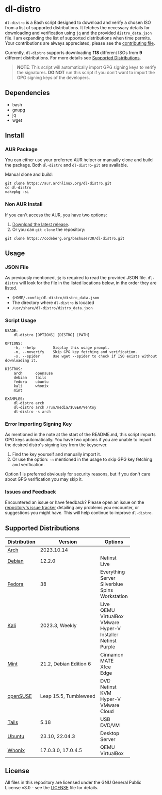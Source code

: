 # dl-distro

`dl-distro` is a Bash script designed to download and verify a chosen ISO from a list of supported distributions. It fetches the necessary details for downloading and verification using `jq` and the provided `distro_data.json` file. I am expanding the list of supported distributions when time permits. Your contributions are always appreciated, please see the [contributing file](https://codeberg.org/bashuser30/dl-distro/src/branch/master/CONTRIBUTING.md).

Currently, `dl-distro` supports downloading **118** different ISOs from **9** different distributions. For more details see [Supported Distributions](#supported-distributions).

> **NOTE**: This script will automatically import GPG signing keys to verify the signatures. **DO NOT** run this script if you don't want to import the GPG signing keys of the developers.

## Dependencies

- bash
- gnupg
- jq
- wget

## Install

### AUR Package

You can either use your preferred AUR helper or manually clone and build the package. Both `dl-distro` and `dl-distro-git` are available.

Manual clone and build:

```
git clone https://aur.archlinux.org/dl-distro.git
cd dl-distro
makepkg -si
```

### Non AUR Install

If you can't access the AUR, you have two options:

1. [Download the latest release](https://codeberg.org/bashuser30/dl-distro/releases/latest).
2. Or you can `git clone` the repository:

```
git clone https://codeberg.org/bashuser30/dl-distro.git
```

## Usage

### JSON File

As previously mentioned, `jq` is required to read the provided JSON file. `dl-distro` will look for the file in the listed locations below, in the order they are listed.

- `$HOME/.config/dl-distro/distro_data.json`
- The directory where `dl-distro` is located
- `/usr/share/dl-distro/distro_data.json`

### Script Usage

```
USAGE:
    dl-distro [OPTIONS] [DISTRO] [PATH]

OPTIONS:
    -h, --help        Display this usage prompt.
    -n, --noverify    Skip GPG key fetching and verification.
    -s, --spider      Use wget --spider to check if ISO exists without downloading it.

DISTROS:
    arch      opensuse
    debian    tails
    fedora    ubuntu
    kali      whonix
    mint

EXAMPLES:
    dl-distro arch
    dl-distro arch /run/media/$USER/Ventoy
    dl-distro -s arch
```

### Error Importing Signing Key

As mentioned in the note at the start of the README.md, this script imports GPG keys automatically. You have two options if you are unable to import the desired distro's signing key from the keyserver.

1. Find the key yourself and manually import it.
2. Or use the option: `-n` mentioned in the usage to skip GPG key fetching and verification. 

Option 1 is preferred obviously for security reasons, but if you don't care about GPG verification you may skip it.

### Issues and Feedback

Encountered an issue or have feedback? Please open an issue on the [repository's issue tracker](https://codeberg.org/bashuser30/dl-distro/issues) detailing any problems you encounter, or suggestions you might have. This will help continue to improve `dl-distro`.

## Supported Distributions

| Distribution | Version   | Options |
|--------------|-----------|---------|
| [Arch](https://archlinux.org) | 2023.10.14 | |
| [Debian](https://debian.org)  | 12.2.0 | Netinst <br> Live |
| [Fedora](https://fedoraproject.org) | 38 | Everything <br> Server <br> Silverblue <br> Spins <br> Workstation |
| [Kali](https://kali.org) | 2023.3, Weekly | Live <br> QEMU <br> VirtualBox <br> VMware <br> Hyper-V <br> Installer <br> Netinst <br> Purple |
| [Mint](https://linuxmint.com) | 21.2, Debian Edition 6 | Cinnamon <br> MATE <br> Xfce <br> Edge |
| [openSUSE](https://opensuse.org) | Leap 15.5, Tumbleweed | DVD <br> Netinst <br> KVM <br> Hyper-V <br> VMware <br> Cloud |
| [Tails](https://tails.net) | 5.18 | USB <br> DVD/VM |
| [Ubuntu](https://ubuntu.com) | 23.10, 22.04.3 | Desktop <br> Server |
| [Whonix](https://whonix.org) | 17.0.3.0, 17.0.4.5 | QEMU <br> VirtualBox |

## License

All files in this repository are licensed under the GNU General Public License v3.0 - see the [LICENSE](LICENSE) file for details.
